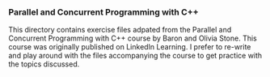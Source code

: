 ### Parallel and Concurrent Programming with C++

This directory contains exercise files adpated from the Parallel and Concurrent Programming with C++ course by Baron and Olivia Stone. This course was originally published on LinkedIn Learning. I prefer to re-write and play around with the files accompanying the course to get practice with the topics discussed.
